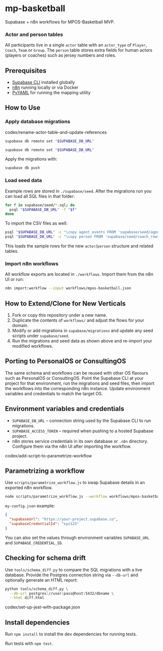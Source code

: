 # mp-basketball

Supabase + n8n workflows for MPOS-Basketball MVP.

### Actor and person tables

All participants live in a single `actor` table with an `actor_type` of `Player`,
`Coach`, `Team` or `Group`. The `person` table stores extra fields for human
actors (players or coaches) such as jersey numbers and roles.

## Prerequisites

- [Supabase CLI](https://supabase.com/docs/guides/cli) installed globally
- [n8n](https://n8n.io/) running locally or via Docker
- [PyYAML](https://pyyaml.org/) for running the mapping utility

## How to Use

### Apply database migrations

codex/rename-actor-table-and-update-references
   ```bash
   supabase db remote set "$SUPABASE_DB_URL"
   ```

```bash
supabase db remote set "$SUPABASE_DB_URL"
```

Apply the migrations with:

```bash
supabase db push
```

### Load seed data

Example rows are stored in `./supabase/seed`. After the migrations run you can load all SQL files in that folder:

```bash
for f in supabase/seed/*.sql; do
  psql "$SUPABASE_DB_URL" -f "$f"
done
```

To import the CSV files as well:

```bash
psql "$SUPABASE_DB_URL" -c "\copy agent_events FROM 'supabase/seed/agent_events_rows.csv' CSV HEADER"
psql "$SUPABASE_DB_URL" -c "\copy person FROM 'supabase/seed/coach_rows.csv' CSV HEADER"
```

This loads the sample rows for the new `actor`/`person` structure and related tables.

### Import n8n workflows

All workflow exports are located in `./workflows`. Import them from the n8n UI or run:

```bash
n8n import:workflow --input workflows/mpos-basketball.json
```

## How to Extend/Clone for New Verticals

1. Fork or copy this repository under a new name.
2. Duplicate the contents of `workflows/` and adjust the flows for your domain.
3. Modify or add migrations in `supabase/migrations` and update any seed scripts under `supabase/seed`.
4. Run the migrations and seed data as shown above and re-import your modified workflows.

## Porting to PersonalOS or ConsultingOS

The same schema and workflows can be reused with other OS flavours such as PersonalOS or ConsultingOS. Point the Supabase CLI at your project for that environment, run the migrations and seed files, then import the workflows into the corresponding n8n instance. Update environment variables and credentials to match the target OS.

## Environment variables and credentials

- `SUPABASE_DB_URL` – connection string used by the Supabase CLI to run migrations.
- `SUPABASE_ACCESS_TOKEN` – required when pushing to a hosted Supabase project.
- n8n stores service credentials in its own database or `.n8n` directory. Configure them via the n8n UI after importing the workflow.


codex/add-script-to-parametrize-workflow
## Parametrizing a workflow

Use `scripts/parametrize_workflow.js` to swap Supabase details in an exported n8n workflow.

```bash
node scripts/parametrize_workflow.js --workflow workflows/mpos-basketball.json --config my-config.json --output import.json
```

`my-config.json` example:

```json
{
  "supabaseUrl": "https://your-project.supabase.co",
  "supabaseCredentialId": "xyz123"
}
```

You can also set the values through environment variables `SUPABASE_URL` and `SUPABASE_CREDENTIAL_ID`.



## Checking for schema drift

Use `tools/schema_diff.py` to compare the SQL migrations with a live database.
Provide the Postgres connection string via `--db-url` and optionally generate an
HTML report:

```bash
python tools/schema_diff.py \
  --db-url postgres://user:pass@host:5432/dbname \
  --html diff.html
```

codex/set-up-jest-with-package.json
## Install dependencies

Run `npm install` to install the dev dependencies for running tests.

Run tests with `npm test`.
